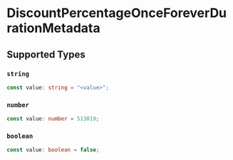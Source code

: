 # DiscountPercentageOnceForeverDurationMetadata


## Supported Types

### `string`

```typescript
const value: string = "<value>";
```

### `number`

```typescript
const value: number = 513819;
```

### `boolean`

```typescript
const value: boolean = false;
```

